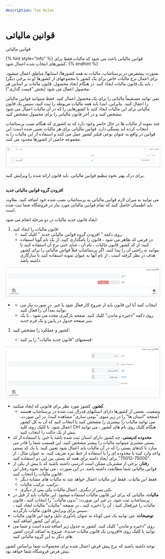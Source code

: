 ```yaml
---
description: Tax Rules
---
```


# قوانین مالیاتی

قوانین مالیاتی

{% hint style="info" %}
قوانین مالیاتی باعث می شود که مالیات فقط برای کشورهای انتخاب شده اعمال شود.
{% endhint %}

بصورت پیشفرض در پرستاشاپ، مالیات به همه کشورها/ استانها/ مناطق اعمال میشود. برای اعمال نرخ مالیات خاص برای یک کشور یا مجموعهای از کشورها (و نه برخی دیگر) ، باید یک قانون مالیات ایجاد کنید. در هنگام ایجاد محصول، قانون مالیات بر اساس هر محصول اعمال می شود (بخش "قیمت گذاری").

نمی توانید مستقیماً مالیاتی را برای یک محصول اعمال کنید. فقط میتوانید قوانین مالیاتی را اعمال کنید. بنابراین، ابتدا باید همه مالیات مربوطه را ثبت کنید، سپس یک قانون مالیاتی برای این مالیات ایجاد کنید تا کشورهایی را که در آن مالیات اعمال می شود مشخص کنید و در آخر قانون مالیاتی را برای محصول مشخص کنید.

چند نمونه از مالیات ها در حال حاضر وجود دارد که به کشوری که هنگام نصب پرستاشاپ انتخاب کرده اید بستگی دارد. قوانین مالیاتی برای هر مالیات تعیین شده است: این قوانین در واقع به عنوان نوعی فیلتر کشور عمل می کنند و استفاده از این مالیات را به مجموعه خاصی از کشورها محدود می کنند.

![](<../../../../.gitbook/assets/0 (51).png>)

برای درک بهتر نحوه تنظیم قوانین مالیاتی، باید قانون ارائه شده را ویرایش کنید.

\
**افزودن گروه قوانین مالیاتی جدید**

می توانید به میزان لازم قوانین مالیاتی به پرستاشاپ نصب شده خود اضافه کنید. بعلاوه، باید اطمینان حاصل کنید که تمام قوانین مالیاتی مورد نیاز در فروشگاه شما ثبت شده است.

ایجاد قانون جدید مالیات در دو مرحله انجام می شود:

1. قانون مالیات را ایجاد کنید:
   * روی دکمه " افزودن گروه قوانین مالیاتی جدید " کلیک کنید.
   * در فرمی که ظاهر می شود ، قانون را نامگذاری کنید. از یک نام گویا استفاده کنید: از کد کشور قانون مالیات ، نام آن ، شاید حتی نرخ آن استفاده کنید تا بتوانید به راحتی آن را پیدا کنید. اگر پرستاشاپ قبلاً قوانین مالیاتی را برای کشور هدف در نظر گرفته است ، از نام آنها به عنوان نمونه استفاده کنید تا سازگاری داشته باشد.

![](<../../../../.gitbook/assets/1 (38).png>)

*
  * انتخاب کنید آیا این قانون باید از شروع کار فعال شود یا خیر. در صورت نیاز می توانید بعداً آن را فعال کنید.
  * روی دکمه "ذخیره و ماندن" کلیک کنید. صفحه بارگیری مجدد می شود ، با یک سر صفحه جدول در پایین و یک فرم جدید.

1.  کشور و عملکرد را مشخص کنید:

    * &#x20;قسمتهای "قانون جدید مالیات" را پر کنید:



![](<../../../../.gitbook/assets/image (47).png>)

* **کشور.** کشور مورد نظر برای قانونی که ایجاد میکنید.
  * _وضعیت_. بعضی از کشورها دارای استانهای فدرال ثبت شده در پرستاشاپ هستند (صفحه "استان ها" را در زیر منوی "بومی سازی" مشاهده کنید). در این صورت، می توانید مالیات را بیشتری را مشخص کنید یا انتخاب کنید که آن به کل کشور اعمال شود. با کلیک روی کلید Ctrl هنگام کلیک روی نام های کشور ، می توانید بیش از یک حالت را انتخاب کنید.
* **محدوده کدپستی.** چه کشور دارای استان ثبت شده باشد یا خیر، با استفاده از کد پستی مشتری میتوانید مالیات را بیشتر مشخص کنید. این قسمت شما را قادر می سازد تا کدهای پستی را که در آن مالیات باید اعمال شود تعیین کنید: یا یک کد پستی واحد وارد کنید یا محدوده ای را با استفاده از خط تیره تعریف کنید. به عنوان مثال ، از "75000-75012" برای ایجاد دامنه برای همه کد پستی بین این دو استفاده کنید.
* **رفتار.** برخی از مشتریان ممکن است آدرسی داشته باشند که با بیش از یکی از قوانین مالیاتی شما مطابقت داشته باشد. در این صورت ، می توانید نحوه رفتار این قانون مالیات را انتخاب کنید:
  * _فقط این مالیات._ فقط این مالیات اعمال خواهد شد نه مالیات های مشابه دیگر.
  * _ترکیب_. ترکیب مالیات.
  * _یکی پس از دیگری_. اعمال مالیات یکی پس از دیگری.
* **مالیات.** مالیاتی که برای این قانون مالیات استفاده میشود. این مالیات باید از قبل در پرستاشاپ ثبت شود. در غیر این صورت: "بدون مالیات" را انتخاب کنید ، قانون مالیات را غیرفعال کنید ، آن را ذخیره کنید ، در صفحه "مالیات" مالیات ایجاد کنید ، سپس برای ویرایش قانون مالیات بازگردید.
* **توضیحات**. می توانید یک متن کوتاه به عنوان یادآوری دلیل وجود این قانون مالیات برای این کشور اضافه کنید.
* روی "ذخیره و ماندن" کلیک کنید. کشور به جدول زیر اضافه شده است و شما می توانید با کلیک روی «افزودن یک قانون مالیات جدید»، شروع به اضافه کردن کشور های دیگر به این گروه مالیاتی کنید.

توجه داشته باشید که نرخ پیش فرض اعمال شده برای محصولات شما براساس کشور پیش فرض فروشگاه شما خواهد بود.
